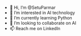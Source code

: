 - 👋 Hi, I’m @SetuParmar
- 👀 I’m interested in AI technology
- 🌱 I’m currently learning Python
- 💞️ I’m looking to collaborate on AI
- 📫 Reach me on LinkedIn

<!---
SetuParmar/SetuParmar is a ✨ special ✨ repository because its `README.md` (this file) appears on your GitHub profile.
You can click the Preview link to take a look at your changes.
--->
